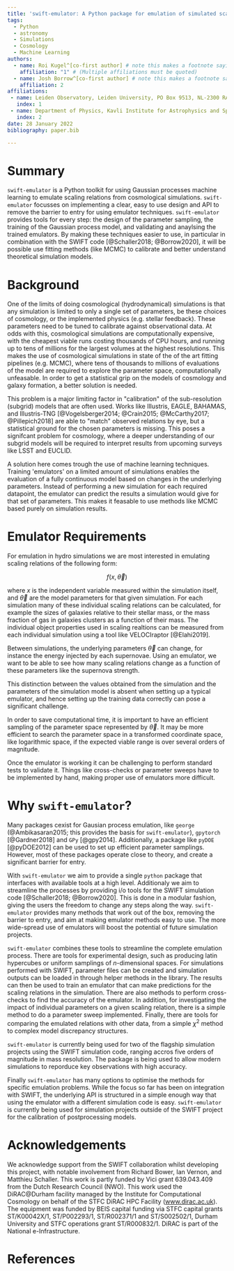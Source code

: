 ```yaml
---
title: 'swift-emulator: A Python package for emulation of simulated scaling relations'
tags:
  - Python
  - astronomy
  - Simulations
  - Cosmology
  - Machine Learning
authors:
  - name: Roi Kugel^[co-first author] # note this makes a footnote saying 'co-first author'
    affiliation: "1" # (Multiple affiliations must be quoted)
  - name: Josh Borrow^[co-first author] # note this makes a footnote saying 'co-first author'
    affiliation: 2
affiliations:
 - name: Leiden Observatory, Leiden University, PO Box 9513, NL-2300 RA Leiden, The Netherlands
   index: 1
 - name: Department of Physics, Kavli Institute for Astrophysics and Space Research, Massachusetts Institute of Technology, Cambridge, MA 02139, USA
   index: 2
date: 28 January 2022
bibliography: paper.bib

---
```


# Summary

`swift-emulator` is a Python toolkit for using Gaussian processes machine
learning to emulate scaling relations from cosmological simulations. 
`swift-emulator` focusses on implementing a clear, easy to use design and API to
remove the barrier to entry for using emulator techniques. `swift-emulator`
provides tools for every step: the design of the parameter sampling, the
training of the Gaussian process model, and validating and anaylsing the trained
emulators. By making these techniques easier to use, in particular in
combination with the SWIFT code [@Schaller2018; @Borrow2020], it will be
possible use fitting methods (like MCMC) to calibrate and better understand
theoretical simulation models.

# Background

One of the limits of doing cosmological (hydrodynamical) simulations is
that any simulation is limited to only a single set of parameters, be these
choices of cosmology, or the implemented physics (e.g. stellar feedback).
These parameters need to be tuned to calibrate against observational data.
At odds with this, cosmological simulations are computationally expensive,
with the cheapest viable runs costing thousands of CPU hours, and running up to
tens of millions for the largest volumes at the highest resolutions.
This makes the use of cosmological simulations in state of the of the art
fitting pipelines (e.g. MCMC), where tens of thousands to millions of
evaluations of the model are required to explore the parameter space,
computationally unfeasable. In order to get a statistical grip on the models
of cosmology and galaxy formation, a better solution is needed.

This problem is a major limiting factor in "calibration" of the sub-resolution
(subgrid) models that are often used. Works like Illustris, EAGLE, BAHAMAS, and
Illustris-TNG [@Vogelsberger2014; @Crain2015; @McCarthy2017; @Pillepich2018] are
able to "match" observed relations by eye, but a statistical ground for the
chosen parameters is missing. This poses a signifcant problem for cosmology,
where a deeper understanding of our subgrid models will be required to
interpret results from upcoming surveys like LSST and EUCLID.

A solution here comes trough the use of machine learning techniques. Training
'emulators' on a limited amount of simulations enables the evaluation of a
fully continuous model based on changes in the underlying parameters. Instead
of performing a new simulation for each required datapoint, the emulator can
predict the results a simulation would give for that set of parameters. This
makes it feasable to use methods like MCMC based purely on simulation results.

# Emulator Requirements

For emulation in hydro simulations we are most interested in emulating
scaling relations of the following form:

$$f(x,\vec\theta)$$

where $x$ is the independent variable measured within the simulation
itself, and $\vec\theta$ are the model parameters for that given 
simulation. For each simulation many of these individual scaling relations can be
calculated, for example the sizes of galaxies relative to their stellar mass,
or the mass fraction of gas in galaxies clusters as a function of their mass. The
individual object properties used in scaling realtions can be measured
from each individual simulation using a tool like VELOCIraptor [@Elahi2019].

Between simulations, the underlying parameters $\vec\theta$ can change,
for instance the energy injected by each supernovae.
Using an emulator, we want to be able to see how many scaling relations
change as a function of these parameters like the supernova strength.

This distinction between the values obtained from
the simulation and the parameters of the simulation model is absent
when setting up a typical emulator, and hence setting up the training data
correctly can pose a significant challenge.

In order to save computational time, it is important
to have an efficient sampling of the parameter space represented by $\vec\theta$. 
It may be more efficient to search the parameter space in a transformed
coordinate space, like logarithmic space, if the expected viable range
is over several orders of magnitude.

Once the emulator is working it can be challenging to perform
standard tests to validate it.
Things like cross-checks or parameter sweeps have to be implemented
by hand, making proper use of emulators more difficult.

# Why `swift-emulator`?

Many packages cexist for Gausian process emulation, like
`george` (@Ambikasaran2015; this provides the basis for `swift-emulator`),
`gpytorch` [@Gardner2018] and `GPy` [@gpy2014]. Additionally, a package like
`pyDOE` [@pyDOE2012] can be used to set up efficient parameter samplings.
However, most of these packages operate close to theory, and create
a significant barrier for entry.

With `swift-emulator` we aim to provide a single `python` package
that interfaces with available tools at a high level. Additionaly
we aim to streamline the processes by providing i/o tools for the
SWIFT simulation code [@Schaller2018; @Borrow2020]. This is done in a modular
fashion, giving the users the freedom to change any steps along the way.
`swift-emulator` provides many methods that work out of the box,
removing the barrier to entry, and aim at making emulator methods easy to
use. The more wide-spread use of emulators will boost the potential of 
future simulation projects.

`swift-emulator` combines these tools to streamline the complete emulation
process. There are tools for experimental design, such as producing latin
hypercubes or uniform samplings of $n$-dimensional spaces. For simulations
performed with SWIFT, parameter files can be created and simulation outputs can
be loaded in through helper methods in the library. The results can then be used
to train an emulator that can make predictions for the scaling relations in the
simulation. There are also methods to perform cross-checks to find the accuracy
of the emulator. In addition, for investigating the impact of individual
parameters on a given scaling relation, there is a simple method to do a
parameter sweep implemented. Finally, there are tools for comparing the emulated
relations with other data, from a simple $\chi^2$ method to complex model
discrepancy structures.

`swift-emulator` is currently being used for two of the flagship simulation
projects using the SWIFT simulation code, ranging accros five orders of 
magnitude in mass resolution. The package is being used to allow modern
simulations to reporduce key observations with high accuracy.

Finally `swift-emulator` has many options to optimise the methods for
specific emulation problems. While the focus so far has been on integration
with SWIFT, the underlying API is structured in a simple enough way that
using the emulator with a different simulation code is easy. `swift-emulator`
is currently being used for simulation projects outside of the SWIFT
project for the calibration of postprocessing models.

# Acknowledgements

We acknowledge support from the SWIFT collaboration whilst developing this
project, with notable involvement from Richard Bower, Ian Vernon, and Matthieu
Schaller. This work is partly funded by Vici grant 639.043.409 from the Dutch
Research Council (NWO). This work used the DiRAC@Durham facility managed by the
Institute for Computational Cosmology on behalf of the STFC DiRAC HPC Facility
(www.dirac.ac.uk). The equipment was funded by BEIS capital funding via STFC
capital grants ST/K00042X/1, ST/P002293/1, ST/R002371/1 and ST/S002502/1, Durham
University and STFC operations grant ST/R000832/1. DiRAC is part of the National
e-Infrastructure.

# References